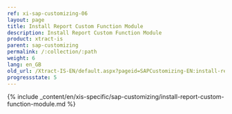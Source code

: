 ```yaml
---
ref: xi-sap-customizing-06
layout: page
title: Install Report Custom Function Module
description: Install Report Custom Function Module
product: xtract-is
parent: sap-customizing
permalink: /:collection/:path
weight: 6
lang: en_GB
old_url: /Xtract-IS-EN/default.aspx?pageid=SAPCustomizing-EN:install-report-custom-function-module
progressstate: 5
---
```

{% include _content/en/xis-specific/sap-customizing/install-report-custom-function-module.md %}
